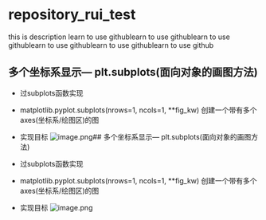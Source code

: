# repository_rui_test
this is description
learn to use githublearn to use githublearn to use githublearn to use githublearn to use githublearn to use github
## 多个坐标系显示— plt.subplots(面向对象的画图方法)
* 过subplots函数实现
* matplotlib.pyplot.subplots(nrows=1, ncols=1, **fig_kw) 创建一个带有多个axes(坐标系/绘图区)的图

* 实现目标
![image.png](attachment:image.png)## 多个坐标系显示— plt.subplots(面向对象的画图方法)
* 过subplots函数实现
* matplotlib.pyplot.subplots(nrows=1, ncols=1, **fig_kw) 创建一个带有多个axes(坐标系/绘图区)的图

* 实现目标
![image.png](attachment:image.png)
